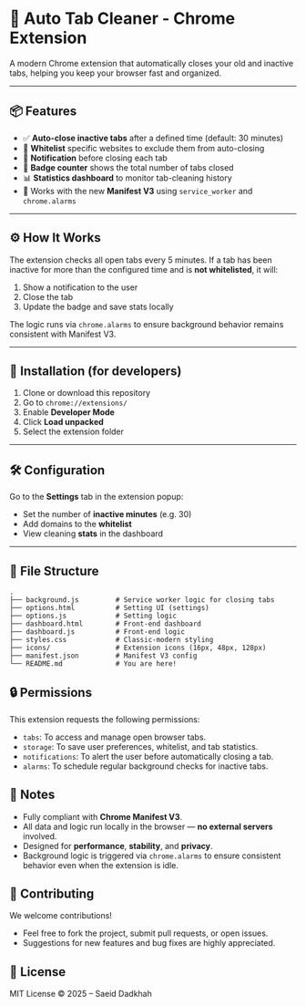 # 🧹 Auto Tab Cleaner - Chrome Extension

A modern Chrome extension that automatically closes your old and inactive tabs, helping you keep your browser fast and organized.

---

## 📦 Features

- ✅ **Auto-close inactive tabs** after a defined time (default: 30 minutes)
- 📝 **Whitelist** specific websites to exclude them from auto-closing
- 🔔 **Notification** before closing each tab
- 🔢 **Badge counter** shows the total number of tabs closed
- 📊 **Statistics dashboard** to monitor tab-cleaning history
- 🧠 Works with the new **Manifest V3** using `service_worker` and `chrome.alarms`

---

## ⚙️ How It Works

The extension checks all open tabs every 5 minutes. If a tab has been inactive for more than the configured time and is **not whitelisted**, it will:
1. Show a notification to the user
2. Close the tab
3. Update the badge and save stats locally

The logic runs via `chrome.alarms` to ensure background behavior remains consistent with Manifest V3.

---

## 🚀 Installation (for developers)

1. Clone or download this repository
2. Go to `chrome://extensions/`
3. Enable **Developer Mode**
4. Click **Load unpacked**
5. Select the extension folder

---

## 🛠 Configuration

Go to the **Settings** tab in the extension popup:
- Set the number of **inactive minutes** (e.g. 30)
- Add domains to the **whitelist**
- View cleaning **stats** in the dashboard

---

## 📂 File Structure

```plaintext
.
├── background.js         # Service worker logic for closing tabs
├── options.html          # Setting UI (settings)
├── options.js            # Setting logic
├── dashboard.html        # Front-end dashboard
├── dashboard.js          # Front-end logic
├── styles.css            # Classic-modern styling
├── icons/                # Extension icons (16px, 48px, 128px)
├── manifest.json         # Manifest V3 config
└── README.md             # You are here!
```

## 🔒 Permissions

This extension requests the following permissions:

- `tabs`: To access and manage open browser tabs.
- `storage`: To save user preferences, whitelist, and tab statistics.
- `notifications`: To alert the user before automatically closing a tab.
- `alarms`: To schedule regular background checks for inactive tabs.


## 🧠 Notes

- Fully compliant with **Chrome Manifest V3**.
- All data and logic run locally in the browser — **no external servers** involved.
- Designed for **performance**, **stability**, and **privacy**.
- Background logic is triggered via `chrome.alarms` to ensure consistent behavior even when the extension is idle.


## 📢 Contributing

We welcome contributions!

- Feel free to fork the project, submit pull requests, or open issues.
- Suggestions for new features and bug fixes are highly appreciated.


## 📃 License

MIT License © 2025 – Saeid Dadkhah
